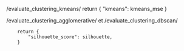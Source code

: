 /evaluate_clustering_kmeans/
        return {
            "kmeans": kmeans_mse
        }

/evaluate_clustering_agglomerative/
et
/evaluate_clustering_dbscan/

        return {
            "silhouette_score": silhouette,
        }

